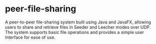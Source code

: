 # peer-file-sharing
A peer-to-peer file-sharing system built using Java and JavaFX, allowing users to share and retrieve files in Seeder and Leecher modes over UDP. The system supports basic file operations and provides a simple user interface for ease of use.
